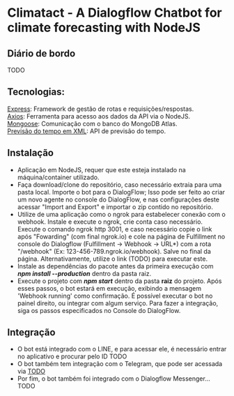 # Climatact - A Dialogflow Chatbot for climate forecasting with NodeJS


## Diário de bordo
TODO

## Tecnologias: 
[Express](https://expressjs.com/pt-br/): Framework de gestão de rotas e requisições/respostas.  
[Axios](https://github.com/axios/axios): Ferramenta para acesso aos dados da API via o NodeJS.  
[Mongoose](https://mongoosejs.com): Comunicação com o banco do MongoDB Atlas.  
[Previsão do tempo em XML](http://servicos.cptec.inpe.br/XML/): API de previsão do tempo.  

## Instalação

- Aplicação em NodeJS, requer que este esteja instalado na máquina/container utilizado. 
- Faça download/clone do repositório, caso necessário extraia para uma pasta local. Importe o bot para o DialogFlow; Isso pode ser feito ao criar um novo agente no console do DialogFlow, e nas configurações deste acessar "Import and Export" e importar o zip contido no repositório.
- Utilize de uma aplicação como o ngrok para estabelecer conexão com o webhook. Instale e execute o ngrok, crie conta caso necessário. Execute o comando ngrok http 3001, e caso necessário copie o link após "Fowarding" (com final ngrok.io) e cole na página de Fulfillment no console do Dialogflow (Fulfillment -> Webhook -> URL*) com a rota "/webhook" (Ex: 123-456-789.ngrok.io/webhook). Salve no final da página. Alternativamente, utilize o link (TODO) para executar este.
- Instale as dependências do pacote antes da primeira execução com <b><i>npm install --production</i></b> dentro da pasta raiz.
- Execute o projeto com <b><i>npm start</i></b> dentro da pasta <b>raiz</b> do projeto. Após esses passos, o bot estará em execução, exibindo a mensagem 'Webhook running' como confirmação. É possível executar o bot no painel direito, ou integrar com algum serviço. Para fazer a integração, siga os passos especificados no Console do DialogFlow.

## Integração
  
- O bot está integrado com o LINE, e para acessar ele, é necessário entrar no aplicativo e procurar pelo ID TODO
- O bot também tem integração com o Telegram, que pode ser acessada via [TODO](TODO)
- Por fim, o bot também foi integrado com o Dialogflow Messenger... TODO
